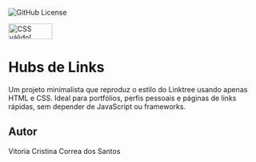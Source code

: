 ![GitHub License](https://img.shields.io/github/license/vcorreasantos/linktree?style=for-the-badge)

<p>
    <a href="https://jigsaw.w3.org/css-validator/check/referer">
        <img style="border:0;width:88px;height:31px"
            src="https://jigsaw.w3.org/css-validator/images/vcss-blue"
            alt="CSS válido!" />
    </a>
</p>

# Hubs de Links
Um projeto minimalista que reproduz o estilo do Linktree usando apenas HTML e CSS. Ideal para portfólios, perfis pessoais e páginas de links rápidas, sem depender de JavaScript ou frameworks.

## Autor
Vitoria Cristina Correa dos Santos
